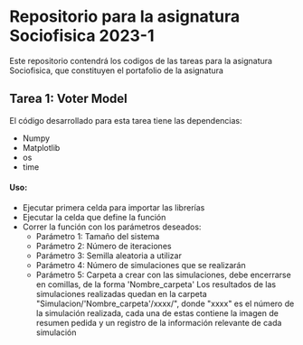 # Repositorio para la asignatura Sociofisica 2023-1
Este repositorio contendrá los codigos de las tareas para la asignatura Sociofisica, que constituyen el portafolio de la asignatura

Tarea 1: Voter Model
-------------------------
El código desarrollado para esta tarea tiene las dependencias:
* Numpy
* Matplotlib
* os
* time
#### Uso:
* Ejecutar primera celda para importar las librerías
* Ejecutar la celda que define la función
* Correr la función con los parámetros deseados:
    * Parámetro 1: Tamaño del sistema
    * Parámetro 2: Número de iteraciones
    * Parámetro 3: Semilla aleatoria a utilizar 
    * Parámetro 4: Número de simulaciones que se realizarán
    * Parámetro 5: Carpeta a crear con las simulaciones, debe encerrarse en comillas, de la forma 'Nombre_carpeta'
Los resultados de las simulaciones realizadas quedan en la carpeta "Simulacion/'Nombre_carpeta'/xxxx/", donde "xxxx" es el número de la simulación realizada, cada una de estas contiene la imagen de resumen pedida y un registro de la información relevante de cada simulación
